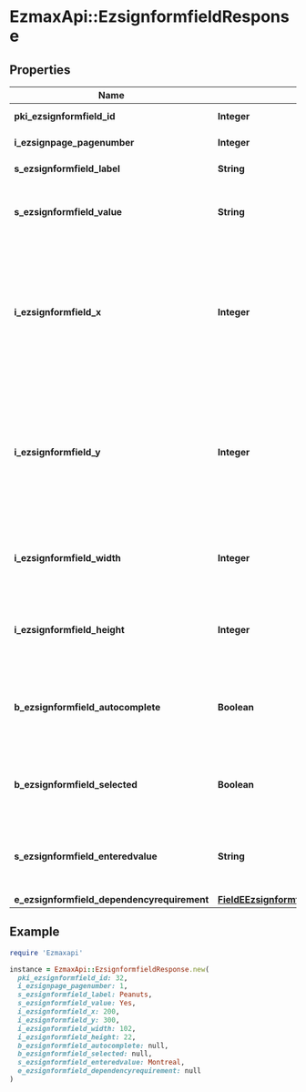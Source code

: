 # EzmaxApi::EzsignformfieldResponse

## Properties

| Name | Type | Description | Notes |
| ---- | ---- | ----------- | ----- |
| **pki_ezsignformfield_id** | **Integer** | The unique ID of the Ezsignformfield |  |
| **i_ezsignpage_pagenumber** | **Integer** | The page number in the Ezsigndocument |  |
| **s_ezsignformfield_label** | **String** | The Label for the Ezsignformfield |  |
| **s_ezsignformfield_value** | **String** | The value for the Ezsignformfield  This can only be set if eEzsignformfieldgroupType is Checkbox or Radio | [optional] |
| **i_ezsignformfield_x** | **Integer** | The X coordinate (Horizontal) where to put the Ezsignformfield on the Ezsignpage.  Coordinate is calculated at 100dpi (dot per inch). So for example, if you want to put the Ezsignformfield 2 inches from the left border of the page, you would use \&quot;200\&quot; for the X coordinate. |  |
| **i_ezsignformfield_y** | **Integer** | The Y coordinate (Vertical) where to put the Ezsignformfield on the Ezsignpage.  Coordinate is calculated at 100dpi (dot per inch). So for example, if you want to put the Ezsignformfield 3 inches from the top border of the page, you would use \&quot;300\&quot; for the Y coordinate. |  |
| **i_ezsignformfield_width** | **Integer** | The Width of the Ezsignformfield in pixels calculated at 100 DPI  The allowed values are varying based on the eEzsignformfieldgroupType.  | eEzsignformfieldgroupType | Valid values | | ------------------------- | ------------ | | Checkbox                  | 22           | | Dropdown                  | 22-65535     | | Radio                     | 22           | | Text                      | 22-65535     | | Textarea                  | 22-65535     | |  |
| **i_ezsignformfield_height** | **Integer** | The Height of the Ezsignformfield in pixels calculated at 100 DPI  The allowed values are varying based on the eEzsignformfieldgroupType.  | eEzsignformfieldgroupType | Valid values | | ------------------------- | ------------ | | Checkbox                  | 22           | | Dropdown                  | 22           | | Radio                     | 22           | | Text                      | 22           | | Textarea                  | 22-65535     |  |  |
| **b_ezsignformfield_autocomplete** | **Boolean** | Whether the Ezsignformfield allows the use of the autocomplete of the browser.  This can only be set if eEzsignformfieldgroupType is **Text** | [optional] |
| **b_ezsignformfield_selected** | **Boolean** | Whether the Ezsignformfield is selected or not by default.  This can only be set if eEzsignformfieldgroupType is **Checkbox** or **Radio** | [optional] |
| **s_ezsignformfield_enteredvalue** | **String** | This is the value enterred for the Ezsignformfield  This can only be set if eEzsignformfieldgroupType is **Dropdown**, **Text** or **Textarea** | [optional] |
| **e_ezsignformfield_dependencyrequirement** | [**FieldEEzsignformfieldDependencyrequirement**](FieldEEzsignformfieldDependencyrequirement.md) |  | [optional] |

## Example

```ruby
require 'Ezmaxapi'

instance = EzmaxApi::EzsignformfieldResponse.new(
  pki_ezsignformfield_id: 32,
  i_ezsignpage_pagenumber: 1,
  s_ezsignformfield_label: Peanuts,
  s_ezsignformfield_value: Yes,
  i_ezsignformfield_x: 200,
  i_ezsignformfield_y: 300,
  i_ezsignformfield_width: 102,
  i_ezsignformfield_height: 22,
  b_ezsignformfield_autocomplete: null,
  b_ezsignformfield_selected: null,
  s_ezsignformfield_enteredvalue: Montreal,
  e_ezsignformfield_dependencyrequirement: null
)
```

